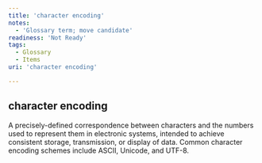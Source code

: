 ```yaml
---
title: 'character encoding'
notes:
  - 'Glossary term; move candidate'
readiness: 'Not Ready'
tags:
  - Glossary
  - Items
uri: 'character encoding'

---
```

## character encoding

A precisely-defined correspondence between characters and the numbers used to represent them in electronic systems, intended to achieve consistent storage, transmission, or display of data. Common character encoding schemes include ASCII, Unicode, and UTF-8.

